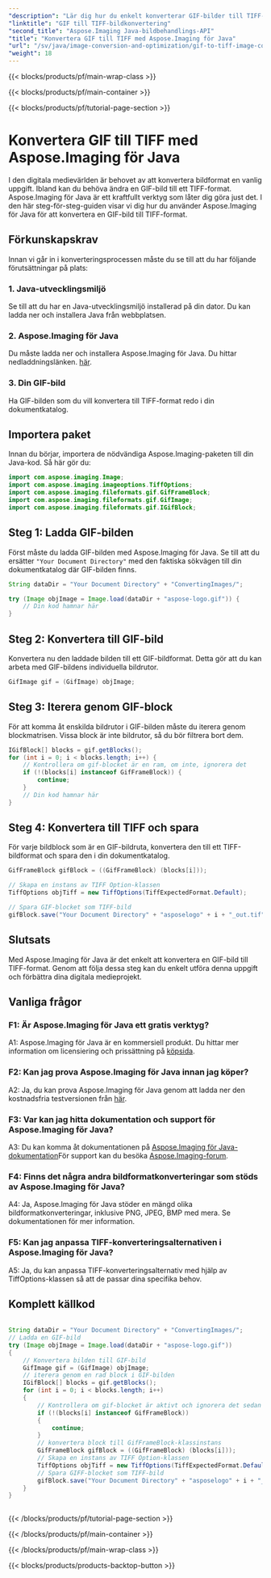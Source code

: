 ```yaml
---
"description": "Lär dig hur du enkelt konverterar GIF-bilder till TIFF-format med Aspose.Imaging för Java. Den här steg-för-steg-guiden hjälper dig att komma igång med detta kraftfulla verktyg."
"linktitle": "GIF till TIFF-bildkonvertering"
"second_title": "Aspose.Imaging Java-bildbehandlings-API"
"title": "Konvertera GIF till TIFF med Aspose.Imaging för Java"
"url": "/sv/java/image-conversion-and-optimization/gif-to-tiff-image-conversion/"
"weight": 18
---
```


{{< blocks/products/pf/main-wrap-class >}}

{{< blocks/products/pf/main-container >}}

{{< blocks/products/pf/tutorial-page-section >}}

# Konvertera GIF till TIFF med Aspose.Imaging för Java

I den digitala medievärlden är behovet av att konvertera bildformat en vanlig uppgift. Ibland kan du behöva ändra en GIF-bild till ett TIFF-format. Aspose.Imaging för Java är ett kraftfullt verktyg som låter dig göra just det. I den här steg-för-steg-guiden visar vi dig hur du använder Aspose.Imaging för Java för att konvertera en GIF-bild till TIFF-format.

## Förkunskapskrav

Innan vi går in i konverteringsprocessen måste du se till att du har följande förutsättningar på plats:

### 1. Java-utvecklingsmiljö

Se till att du har en Java-utvecklingsmiljö installerad på din dator. Du kan ladda ner och installera Java från webbplatsen.

### 2. Aspose.Imaging för Java

Du måste ladda ner och installera Aspose.Imaging för Java. Du hittar nedladdningslänken. [här](https://releases.aspose.com/imaging/java/).

### 3. Din GIF-bild

Ha GIF-bilden som du vill konvertera till TIFF-format redo i din dokumentkatalog.

## Importera paket

Innan du börjar, importera de nödvändiga Aspose.Imaging-paketen till din Java-kod. Så här gör du:

```java
import com.aspose.imaging.Image;
import com.aspose.imaging.imageoptions.TiffOptions;
import com.aspose.imaging.fileformats.gif.GifFrameBlock;
import com.aspose.imaging.fileformats.gif.GifImage;
import com.aspose.imaging.fileformats.gif.IGifBlock;
```

## Steg 1: Ladda GIF-bilden

Först måste du ladda GIF-bilden med Aspose.Imaging för Java. Se till att du ersätter `"Your Document Directory"` med den faktiska sökvägen till din dokumentkatalog där GIF-bilden finns.

```java
String dataDir = "Your Document Directory" + "ConvertingImages/";

try (Image objImage = Image.load(dataDir + "aspose-logo.gif")) {
    // Din kod hamnar här
}
```

## Steg 2: Konvertera till GIF-bild

Konvertera nu den laddade bilden till ett GIF-bildformat. Detta gör att du kan arbeta med GIF-bildens individuella bildrutor.

```java
GifImage gif = (GifImage) objImage;
```

## Steg 3: Iterera genom GIF-block

För att komma åt enskilda bildrutor i GIF-bilden måste du iterera genom blockmatrisen. Vissa block är inte bildrutor, så du bör filtrera bort dem.

```java
IGifBlock[] blocks = gif.getBlocks();
for (int i = 0; i < blocks.length; i++) {
    // Kontrollera om gif-blocket är en ram, om inte, ignorera det
    if (!(blocks[i] instanceof GifFrameBlock)) {
        continue;
    }
    // Din kod hamnar här
}
```

## Steg 4: Konvertera till TIFF och spara

För varje bildblock som är en GIF-bildruta, konvertera den till ett TIFF-bildformat och spara den i din dokumentkatalog.

```java
GifFrameBlock gifBlock = ((GifFrameBlock) (blocks[i]));

// Skapa en instans av TIFF Option-klassen
TiffOptions objTiff = new TiffOptions(TiffExpectedFormat.Default);

// Spara GIF-blocket som TIFF-bild
gifBlock.save("Your Document Directory" + "asposelogo" + i + "_out.tif", objTiff);
```

## Slutsats

Med Aspose.Imaging för Java är det enkelt att konvertera en GIF-bild till TIFF-format. Genom att följa dessa steg kan du enkelt utföra denna uppgift och förbättra dina digitala medieprojekt.

## Vanliga frågor

### F1: Är Aspose.Imaging för Java ett gratis verktyg?

A1: Aspose.Imaging för Java är en kommersiell produkt. Du hittar mer information om licensiering och prissättning på [köpsida](https://purchase.aspose.com/buy).

### F2: Kan jag prova Aspose.Imaging för Java innan jag köper?

A2: Ja, du kan prova Aspose.Imaging för Java genom att ladda ner den kostnadsfria testversionen från [här](https://releases.aspose.com/).

### F3: Var kan jag hitta dokumentation och support för Aspose.Imaging för Java?

A3: Du kan komma åt dokumentationen på [Aspose.Imaging för Java-dokumentation](https://reference.aspose.com/imaging/java/)För support kan du besöka [Aspose.Imaging-forum](https://forum.aspose.com/).

### F4: Finns det några andra bildformatkonverteringar som stöds av Aspose.Imaging för Java?

A4: Ja, Aspose.Imaging för Java stöder en mängd olika bildformatkonverteringar, inklusive PNG, JPEG, BMP med mera. Se dokumentationen för mer information.

### F5: Kan jag anpassa TIFF-konverteringsalternativen i Aspose.Imaging för Java?

A5: Ja, du kan anpassa TIFF-konverteringsalternativ med hjälp av TiffOptions-klassen så att de passar dina specifika behov.



## Komplett källkod
```java
		
String dataDir = "Your Document Directory" + "ConvertingImages/";
// Ladda en GIF-bild
try (Image objImage = Image.load(dataDir + "aspose-logo.gif"))
{
	// Konvertera bilden till GIF-bild
	GifImage gif = (GifImage) objImage;
	// iterera genom en rad block i GIF-bilden
	IGifBlock[] blocks = gif.getBlocks();
	for (int i = 0; i < blocks.length; i++)
	{
		// Kontrollera om gif-blocket är aktivt och ignorera det sedan
		if (!(blocks[i] instanceof GifFrameBlock))
		{
			continue;
		}
		// konvertera block till GifFrameBlock-klassinstans
		GifFrameBlock gifBlock = ((GifFrameBlock) (blocks[i]));
		// Skapa en instans av TIFF Option-klassen
		TiffOptions objTiff = new TiffOptions(TiffExpectedFormat.Default);
		// Spara GIFF-blocket som TIFF-bild
		gifBlock.save("Your Document Directory" + "asposelogo" + i + "_out.tif", objTiff);
	}
}
		
```

{{< /blocks/products/pf/tutorial-page-section >}}

{{< /blocks/products/pf/main-container >}}

{{< /blocks/products/pf/main-wrap-class >}}

{{< blocks/products/products-backtop-button >}}
